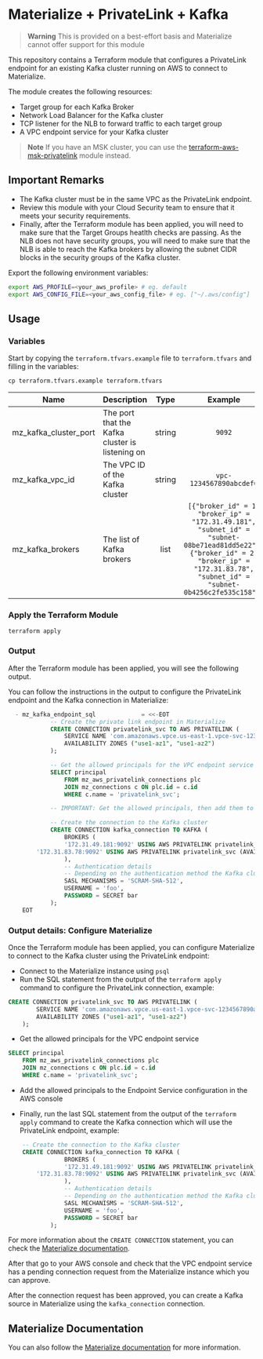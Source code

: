 # Materialize + PrivateLink + Kafka

> **Warning**
> This is provided on a best-effort basis and Materialize cannot offer support for this module

This repository contains a Terraform module that configures a PrivateLink endpoint for an existing Kafka cluster running on AWS to connect to Materialize.

The module creates the following resources:
- Target group for each Kafka Broker
- Network Load Balancer for the Kafka cluster
- TCP listener for the NLB to forward traffic to each target group
- A VPC endpoint service for your Kafka cluster

> **Note**
> If you have an MSK cluster, you can use the [terraform-aws-msk-privatelink](https://github.com/MaterializeInc/terraform-aws-msk-privatelink) module instead.

## Important Remarks

- The Kafka cluster must be in the same VPC as the PrivateLink endpoint.
- Review this module with your Cloud Security team to ensure that it meets your security requirements.
- Finally, after the Terraform module has been applied, you will need to make sure that the Target Groups heatlth checks are passing. As the NLB does not have security groups, you will need to make sure that the NLB is able to reach the Kafka brokers by allowing the subnet CIDR blocks in the security groups of the Kafka cluster.

Export the following environment variables:

```bash
export AWS_PROFILE=<your_aws_profile> # eg. default
export AWS_CONFIG_FILE=<your_aws_config_file> # eg. ["~/.aws/config"]
```

## Usage

### Variables

Start by copying the `terraform.tfvars.example` file to `terraform.tfvars` and filling in the variables:

```
cp terraform.tfvars.example terraform.tfvars
```

| Name | Description | Type | Example | Required |
|------|-------------|:----:|:-----:|:-----:|
| mz_kafka_cluster_port | The port that the Kafka cluster is listening on | string | `9092` | yes |
| mz_kafka_vpc_id | The VPC ID of the Kafka cluster | string | `vpc-1234567890abcdef0` | yes |
| mz_kafka_brokers | The list of Kafka brokers | list | `[{"broker_id" = 1, "broker_ip" = "172.31.49.181", "subnet_id" = "subnet-08be71ead81dd5e22"}, {"broker_id" = 2, "broker_ip" = "172.31.83.78", "subnet_id" = "subnet-0b4256c2fe535c158"}]` | yes |

### Apply the Terraform Module

```
terraform apply
```

### Output

After the Terraform module has been applied, you will see the following output.

You can follow the instructions in the output to configure the PrivateLink endpoint and the Kafka connection in Materialize:

```sql
  - mz_kafka_endpoint_sql             = <<-EOT
            -- Create the private link endpoint in Materialize
            CREATE CONNECTION privatelink_svc TO AWS PRIVATELINK (
                SERVICE NAME 'com.amazonaws.vpce.us-east-1.vpce-svc-1234567890abcdef0',
                AVAILABILITY ZONES ("use1-az1", "use1-az2")
            );

            -- Get the allowed principals for the VPC endpoint service
            SELECT principal
                FROM mz_aws_privatelink_connections plc
                JOIN mz_connections c ON plc.id = c.id
                WHERE c.name = 'privatelink_svc';

            -- IMPORTANT: Get the allowed principals, then add them to the VPC endpoint service

            -- Create the connection to the Kafka cluster
            CREATE CONNECTION kafka_connection TO KAFKA (
                BROKERS (
                '172.31.49.181:9092' USING AWS PRIVATELINK privatelink_svc (AVAILABILITY ZONE = 'use1-az1', PORT 9001),
        '172.31.83.78:9092' USING AWS PRIVATELINK privatelink_svc (AVAILABILITY ZONE = 'use1-az2', PORT 9002)
                ),
                -- Authentication details
                -- Depending on the authentication method the Kafka cluster is using
                SASL MECHANISMS = 'SCRAM-SHA-512',
                USERNAME = 'foo',
                PASSWORD = SECRET bar
            );
    EOT
```

### Output details: Configure Materialize

Once the Terraform module has been applied, you can configure Materialize to connect to the Kafka cluster using the PrivateLink endpoint:

- Connect to the Materialize instance using `psql`
- Run the SQL statement from the output of the `terraform apply` command to configure the PrivateLink connection, example:

```sql
CREATE CONNECTION privatelink_svc TO AWS PRIVATELINK (
        SERVICE NAME 'com.amazonaws.vpce.us-east-1.vpce-svc-1234567890abcdef0',
        AVAILABILITY ZONES ("use1-az1", "use1-az2")
    );
```

- Get the allowed principals for the VPC endpoint service

```sql
SELECT principal
    FROM mz_aws_privatelink_connections plc
    JOIN mz_connections c ON plc.id = c.id
    WHERE c.name = 'privatelink_svc';
```

- Add the allowed principals to the Endpoint Service configuration in the AWS console

- Finally, run the last SQL statement from the output of the `terraform apply` command to create the Kafka connection which will use the PrivateLink endpoint, example:

```sql
    -- Create the connection to the Kafka cluster
    CREATE CONNECTION kafka_connection TO KAFKA (
                BROKERS (
                '172.31.49.181:9092' USING AWS PRIVATELINK privatelink_svc (AVAILABILITY ZONE = 'use1-az1', PORT 9001),
        '172.31.83.78:9092' USING AWS PRIVATELINK privatelink_svc (AVAILABILITY ZONE = 'use1-az2', PORT 9002)
                ),
                -- Authentication details
                -- Depending on the authentication method the Kafka cluster is using
                SASL MECHANISMS = 'SCRAM-SHA-512',
                USERNAME = 'foo',
                PASSWORD = SECRET bar
            );
```

For more information about the `CREATE CONNECTION` statement, you can check the [Materialize documentation](https://materialize.com/docs/sql/create-connection/#kafka).

After that go to your AWS console and check that the VPC endpoint service has a pending connection request from the Materialize instance which you can approve.

After the connection request has been approved, you can create a Kafka source in Materialize using the `kafka_connection` connection.

## Materialize Documentation

You can also follow the [Materialize documentation](https://materialize.com/docs/ops/network-security/privatelink/) for more information.

